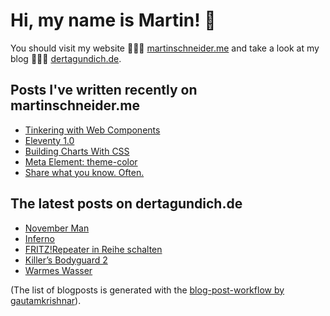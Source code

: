 # Hi, my name is Martin! 👋 
You should visit my website 👨🏼‍💻  [martinschneider.me](https://martinschneider.me) and take a look at my blog 🤷🏼‍♂️ [dertagundich.de](https://www.dertagundich.de).

## Posts I've written recently on martinschneider.me
<!-- MSME-POST-LIST:START -->
- [Tinkering with Web Components](https://martinschneider.me/articles/tinkering-with-web-components/)
- [Eleventy 1.0](https://martinschneider.me/articles/eleventy-1-0/)
- [Building Charts With CSS](https://martinschneider.me/articles/building-charts-with-css/)
- [Meta Element: theme-color](https://martinschneider.me/articles/meta-element-theme-color/)
- [Share what you know. Often.](https://martinschneider.me/articles/share-what-you-know-often/)
<!-- MSME-POST-LIST:END -->

## The latest posts on dertagundich.de
<!-- DTUI-POST-LIST:START -->
- [November Man](https://www.dertagundich.de/2022/06/08/november-man/)
- [Inferno](https://www.dertagundich.de/2022/06/07/inferno/)
- [FRITZ!Repeater in Reihe schalten](https://www.dertagundich.de/2022/05/31/fritzrepeater-in-reihe-schalten/)
- [Killer’s Bodyguard 2](https://www.dertagundich.de/2022/05/29/killers-bodyguard-2/)
- [Warmes Wasser](https://www.dertagundich.de/2022/05/22/warmes-wasser/)
<!-- DTUI-POST-LIST:END -->

(The list of blogposts is generated with the [blog-post-workflow by gautamkrishnar](https://github.com/gautamkrishnar/blog-post-workflow)).
